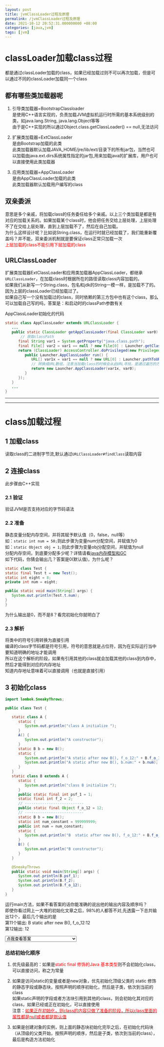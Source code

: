 ```yaml
---
layout: post
title: jvmClassLoader过程及原理
permalink: /jvmClassLoader过程及原理
date: 2021-10-12 20:52:31.000000000 +08:00
categories: [java,jvm]
tags: [jvm]
---
```


# classLoader加载class过程
都是通过classLoader加载的class，如果已经加载过则不可以再次加载，但是可以通过不同的classLoader加载同一个class

##  都有哪些类加载器呢

1. 引导类加载器=BootstrapClassloader  
   是使用C++语言实现的，负责加载JVM虚拟机运行时所需的基本系统级别的类，如java.lang.String, java.lang.Object等等  
   由于是C++实现的所以通过Object.class.getClassLoader() == null,无法访问
   
2. 扩展类加载器=ExtClassLoader  
   是由Bootstrap加载的此类  
   此类加载器默认加载JAVA_HOME/jre/lib/ext/目录下的所有jar包，当然也可以加载由java.ext.dirs系统属性指定的jar包,用来加载java的扩展库，用户也可以直接使用此类加载器
   
3. 应用类加载器=AppClassLoader  
   是由AppClassLoader加载的此类  
   此类加载器默认加载用户编写的class
   

## 双亲委派
意思是多个亲戚，将加载class的任务委任给多个亲戚。以上三个类加载是都是有对应的加载关系的。如果加载某个class时，他会把任务交给上层处理，上层处理不了在交给上层处理，直到上层加载不了，然后在自己加载。  
为什么这样设计呢？比如说String.class，在运行时就已经加载了，我们能重新覆盖吗？并不能，双亲委派机制就是要保证class正常只加载一次    
<font color='red'>上层加载的class不能引用下层加载的class</font>

## URLClassLoader  
扩展类加载器ExtClassLoader和应用类加载器AppClassLoader，都继承`URLClassLoader`，在加载class时根据所在的路径读取class内容加载的。  
如果我们从新写一个String.class，包名和jdk的String一模一样，是加载不了的。因为上层的classLoader已经加载过了。  
如果自己写一个没有加载过的class，同时依赖的第三方包中也有这个class，那么可以加载自己写的吗，答案是：和启动时的classPath参数有关


AppClassLoader初始化的代码  
```java
static class AppClassLoader extends URLClassLoader {
   ... 
   public static ClassLoader getAppClassLoader(final ClassLoader var0) throws IOException {
       // 获取classPath
      final String var1 = System.getProperty("java.class.path");
      final File[] var2 = var1 == null ? new File[0] : Launcher.getClassPath(var1);
      return (ClassLoader) AccessController.doPrivileged(new PrivilegedAction<Launcher.AppClassLoader>() {
         public Launcher.AppClassLoader run() {
            URL[] var1x = var1 == null ? new URL[0] : Launcher.pathToURLs(var2);
            // 转换成URL数组，注意当加载class的时候会从此URL寻找，是通过遍历的方式，如果classPath参数中的class靠前，那么就能加载咱们自己写的。
            return new Launcher.AppClassLoader(var1x, var0);
         }
      });
   }
   ...
}
```

---
---

# class加载过程

## 1 加载class
读取class的二进制字节流,默认通过`URLClassLoader#findClass`读取内容  

## 2 连接class  
此步骤由C++实现

### 2.1 验证  
   验证JVM是否支持对应的字节码语法  
   
### 2.2 准备  
   静态变量分配内存空间，并将其赋予默认值（0，false，null等）  
   如：`static int num = 50;`则此步骤为变量num分配空间，并赋值为0  
   如：`static Object obj = 1;`则此步骤为变量obj分配空间，并赋值为null  
   分配内存空间，到底要分配多少呢？详情请看[java内存模型和GC](/java内存模型和GC)  
   如下代码，你猜会输出几？答案是0(默认值)，为什么呢？  
   ```java
static class Test {
   static final Test t = new Test();
   static int eight = 8;
   private int num = eight;
   
   public static void main(String[] args) {
      System.out.println(Test.t.num);
   }
}
 ```  
   为什么输出是0，而不是8？看完初始化你就明白了

            
            
### 2.3 解析  
   将类中的符号引用转换为直接引用  
   编译的class字节码都是符号引用，符号的意思就是占位符，因为在实际运行当中要知道明确的地址才能调用  
   所以在这个解析的阶段，如果有引用其他的class就会加载其他的class到内存中，然后才能得到对应的内存地址    
   知道内存地址意味着可以直接调用（也就是直接引用）  


## 3 初始化class  

```java
import lombok.SneakyThrows;

public class Test {

   static class A {
      static {
         System.out.println("class A initialize ");
      }
      A() {
         System.out.println("A constructor");
      }
      static B b = new B();
      static {
         System.out.println("A static after new B(), f_o_12:" + B.f_o_12);
         System.out.println("A static after new B(), b.num:" + b.num);
      }
   }
   static class B extends A {
      static {
         System.out.println("class B initialize ");
      }
      public static final int psf_1 = 1;
      static final int f_2 = 2;
      // ---------------------------
      public static final Object f_o_12 = 12;
      // ---------------------------
      static B b = new B();
      static int num_constant = 999999999;
      public int num = num_constant;
      static {
         System.out.println("B  static after new B(), f_o_12:" + B.f_o_12);
      }
      B() {
         System.out.println("B constructor");
      }
   }

   @SneakyThrows
   public static void main(String[] args) {
      System.out.println(B.psf_1);
      System.out.println(B.f_2);
      System.out.println(B.f_o_12);
   }
}
```  

运行main方法，如果不看答案的话你能准确的说出他的输出内容及顺序吗？  
即使你看过网上一大堆的初始化文章之后，98%的人都答不对,先透露一下总共输出12个，最后几个输出的是  
第11个输出: B  static after new B(), f_o_12:12  
第12输出: 12


<select>
<option>点我查看答案</option>
<option>1. 1 </option>
<option>2. 2 </option>
<option>3. class A initialize </option>
<option>4. A constructor </option>
<option>5. B constructor </option>
<option>6. A static after new B(), f_o_12:null </option>
<option>7. A static after new B(), b.num:0 </option>
<option>8. class B initialize </option>
<option>9. A constructor </option>
<option>10. B constructor </option>
<option>11. B  static after new B(), f_o_12:12 </option>
<option>12. 12 </option>
</select>


### 总结初始化顺序

1. 优先级最高的：如果是<font color='red'>static final 修饰的Java 基本类型</font>则不会初始化class，可以直接访问，称之为常量  
   
2. 如果是访问static的变量或者是new对象，优先初始化顶级父类的 static 修饰的静态字段或静态块，按照声明的顺序初始化，然后是子类，依次到当前的class  
  如果static声明的字段或者方法块引用到其他的class，则会初始化其对应的class，如果已经或正在初始化，可以直接使用  
  注意：[<font color='red'>如果正在初始化，则class的内容只做了准备的阶段，所以class里面的属性都是null或者都是默认值</font>](#22-准备)  
   
3. 如果是创建对象的实例，则上面的静态块初始化完毕之后，在初始化代码块（从顶级的父类开始，按照声明的顺序，然后是子类，依次到当前的class），最后是构造方法初始化

